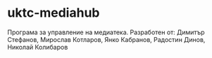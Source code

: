 # uktc-mediahub
Програма за управление на медиатека.
Разработен от: Димитър Стефанов, Мирослав Котларов, Янко Кабранов, Радостин Динов, Николай Колибаров

